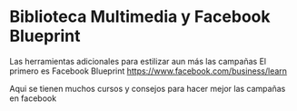 # Biblioteca Multimedia y Facebook Blueprint

Las herramientas adicionales para estilizar aun más las campañas
El primero es Facebook Blueprint
https://www.facebook.com/business/learn

Aqui se tienen muchos cursos y consejos para hacer mejor las campañas en facebook